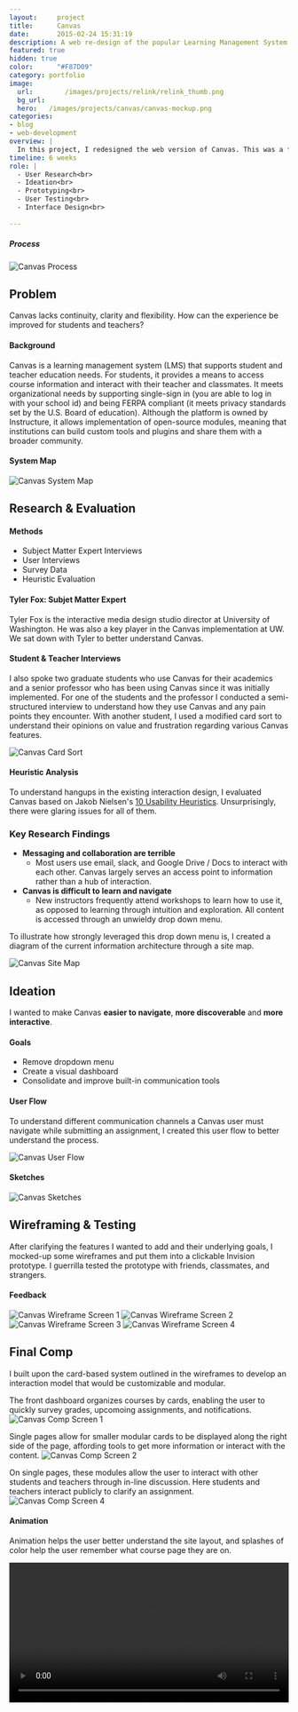 ```yaml
---
layout:     project
title:      Canvas
date:       2015-02-24 15:31:19
description: A web re-design of the popular Learning Management System.
featured: true
hidden: true
color:      "#F87D09"
category: portfolio
image:
  url:        /images/projects/relink/relink_thumb.png
  bg_url:
  hero:   /images/projects/canvas/canvas-mockup.png
categories:
- blog
- web-development
overview: |
  In this project, I redesigned the web version of Canvas. This was a full-cycle product redesign, beginning with user research and evaluation of the existing system, moving on to ideation and concept development, and culminating in wireframing, user testing, and a high fidelity comp. 
timeline: 6 weeks
role: |
  - User Research<br>
  - Ideation<br>
  - Prototyping<br>
  - User Testing<br>
  - Interface Design<br>
  
---
```


##### Process
<img src="../../../images/projects/canvas/process-standard.png" alt="Canvas Process" data-action="zoom">

## Problem
Canvas lacks continuity, clarity and flexibility. How can the experience be improved for students and teachers?

#### Background
Canvas is a learning management system (LMS)  that supports student and teacher education needs. For students, it provides a means to access course information and interact with their teacher and classmates. It meets organizational needs by supporting single-sign in (you are able to log in with your school id) and being FERPA compliant (it meets privacy standards set by the U.S. Board of education). Although the platform is owned by Instructure, it allows implementation of open-source modules, meaning that institutions can build custom tools and plugins and share them with a broader community.


#### System Map
<img src="../../../images/projects/canvas/system-map-white.png" alt="Canvas System Map" data-action="zoom">


## Research & Evaluation

#### Methods
  - Subject Matter Expert Interviews
  - User Interviews
  - Survey Data
  - Heuristic Evaluation
  
#### Tyler Fox: Subjet Matter Expert

Tyler Fox is the interactive media design studio director at University of Washington. He was also a key player in the Canvas implementation at UW. We sat down with Tyler to better understand Canvas.

#### Student & Teacher Interviews

I also spoke two graduate students who use Canvas for their academics and a senior professor who has been using Canvas since it was initially implemented. For one of the students and the professor I conducted a semi-structured interview to understand how they use Canvas and any pain points they encounter. With another student, I used a modified card sort to understand their opinions on value and frustration regarding various Canvas features. 

<img src="../../../images/projects/canvas/card-sort.jpg" alt="Canvas Card Sort" data-action="zoom">

#### Heuristic Analysis

To understand hangups in the existing interaction design, I evaluated Canvas based on Jakob Nielsen's [10 Usability Heuristics](https://www.nngroup.com/articles/ten-usability-heuristics/). Unsurprisingly, there were glaring issues for all of them.


### Key Research Findings
  - **Messaging and collaboration are terrible**
    - Most users use email, slack, and Google Drive / Docs to interact with each other. Canvas largely serves an access point to information rather than a hub of interaction.
  - **Canvas is difficult to learn and navigate** 
    - New instructors frequently attend workshops to learn how to use it, as opposed to learning through intuition and exploration. All content is accessed through an unwieldy drop down menu.
    
To illustrate how strongly leveraged this drop down menu is, I created a diagram of the current information architecture through a site map. 

<img src="../../../images/projects/canvas/site-map-white.png" alt="Canvas Site Map" data-action="zoom">


## Ideation

I wanted to make Canvas **easier to navigate**,  **more discoverable** and **more interactive**. 

#### Goals
  - Remove dropdown menu
  - Create a visual dashboard
  - Consolidate and improve built-in communication tools

#### User Flow
To understand different communication channels a Canvas user must navigate while submitting an assignment, I created this user flow to better understand the process. 

<img src="../../../images/projects/canvas/user-flow.png" alt="Canvas User Flow" data-action="zoom">

#### Sketches
<img src="../../../images/projects/canvas/canvas-sketches.png" alt="Canvas Sketches" data-action="zoom">

## Wireframing & Testing

After clarifying the features I wanted to add and their underlying goals, I mocked-up some wireframes and put them into a clickable Invision prototype. I guerrilla tested the prototype with friends, classmates, and strangers. 

#### Feedback
<img src="../../../images/projects/canvas/annotated-screens-01.jpg" alt="Canvas Wireframe Screen 1" class="project-hero-img" data-action="zoom">
<img src="../../../images/projects/canvas/annotated-screens-02.jpg" alt="Canvas Wireframe Screen 2" class="project-hero-img" data-action="zoom">
<img src="../../../images/projects/canvas/annotated-screens-03.jpg" alt="Canvas Wireframe Screen 3" class="project-hero-img" data-action="zoom">
<img src="../../../images/projects/canvas/annotated-screens-04.jpg" alt="Canvas Wireframe Screen 4" class="project-hero-img" data-action="zoom">



## Final Comp

I built upon the card-based system outlined in the wireframes to develop an interaction model that would be customizable and modular.   

The front dashboard organizes courses by cards, enabling the user to quickly survey grades, upcomoing assignments, and notifications.
<img src="../../../images/projects/canvas/comp1.png" alt="Canvas Comp Screen 1" data-action="zoom">

Single pages allow for smaller modular cards to be displayed along the right side of the page, affording tools to get more information or interact with the content.
<img src="../../../images/projects/canvas/comp4.png" alt="Canvas Comp Screen 2" data-action="zoom">

On single pages, these modules allow the user to interact with other students and teachers through in-line discussion. Here students and teachers interact publicly to clarify an assignment.
<img src="../../../images/projects/canvas/comp3.png" alt="Canvas Comp Screen 4" data-action="zoom">


#### Animation

Animation helps the user better understand the site layout, and splashes of color help the user remember what course page they are on.

<video width="100%" height="auto" autoplay loop>
  <source src="../../../images/projects/canvas/canvas-comps.mp4" type="video/mp4" />
  <source src="movie.ogg" type="video/ogg" />
  Your browser does not support the video tag.
</video>


